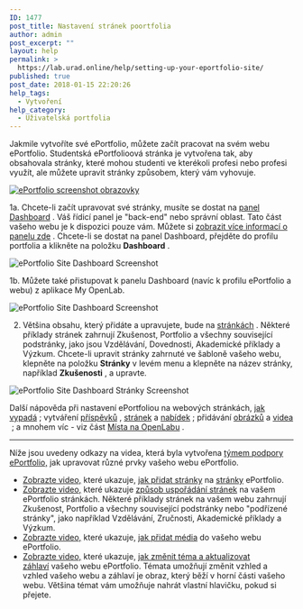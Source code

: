```yaml
---
ID: 1477
post_title: Nastavení stránek poortfolia
author: admin
post_excerpt: ""
layout: help
permalink: >
  https://lab.urad.online/help/setting-up-your-eportfolio-site/
published: true
post_date: 2018-01-15 22:20:26
help_tags:
  - Vytvoření
help_category:
  - Uživatelská portfolia
---
```

Jakmile vytvoříte své ePortfolio, můžete začít pracovat na svém webu ePortfolio. Studentská ePortfolioová stránka je vytvořena tak, aby obsahovala stránky, které mohou studenti ve kterékoli profesi nebo profesi využít, ale můžete upravit stránky způsobem, který vám vyhovuje.

<a href="https://lab.urad.online/wp-content/uploads/2012/12/ePortfolio_Site_1.png"><img class="alignnone wp-image-5524" title="ePortfolio_Site_1" src="https://openlab.citytech.cuny.edu/wp-content/uploads/2012/12/ePortfolio_Site_1.png" alt="ePortfolio screenshot obrazovky" /></a>

1a. Chcete-li začít upravovat své stránky, musíte se dostat na <a title="Co je panel Dashboard?" href="https://lab.urad.online/help/what-is-the-site-dashboard/">panel Dashboard</a> . Váš řídicí panel je "back-end" nebo správní oblast. Tato část vašeho webu je k dispozici pouze vám. Můžete si <a title="Co je panel Dashboard?" href="https://lab.urad.online/help/what-is-the-site-dashboard/">zobrazit více informací o panelu zde</a> . Chcete-li se dostat na panel Dashboard, přejděte do profilu portfolia a klikněte na položku <strong>Dashboard</strong> .

<img class="alignnone wp-image-36724 size-full" src="https://openlab.citytech.cuny.edu/wp-content/uploads/2012/12/ePortfolioSite_2_v2.png" alt="ePortfolio Site Dashboard Screenshot" />

1b. Můžete také přistupovat k panelu Dashboard (navíc k profilu ePortfolio a webu) z aplikace My OpenLab.

<img class="alignnone wp-image-36725 size-full" src="https://openlab.citytech.cuny.edu/wp-content/uploads/2012/12/ePortfolioSite_3_v2.png" alt="ePortfolio Site Dashboard Screenshot" />

2. Většina obsahu, který přidáte a upravujete, bude na <a href="https://lab.urad.online/help/creating-pages-on-your-site/">stránkách</a> . Některé příklady stránek zahrnují Zkušenost, Portfolio a všechny související podstránky, jako jsou Vzdělávání, Dovednosti, Akademické příklady a Výzkum. Chcete-li upravit stránky zahrnuté ve šabloně vašeho webu, klepněte na položku <strong>Stránky</strong> v levém menu a klepněte na název stránky, například <strong>Zkušenosti</strong> , a upravte.

<img class="alignnone wp-image-36726 size-full" src="https://openlab.citytech.cuny.edu/wp-content/uploads/2012/12/ePortfolioSite_4_v2.png" alt="ePortfolio Site Dashboard Stránky Screenshot" />

Další nápověda při nastavení ePortfoliou na webových stránkách, <a href="https://lab.urad.online/help/changing-the-appearance-of-your-site-with-themes/">jak vypadá</a> ; vytváření <a href="https://lab.urad.online/help/writing-a-post/">příspěvků</a> , <a href="https://lab.urad.online/help/creating-pages-on-your-site/">stránek</a> a <a href="https://lab.urad.online/help/changing-the-menu-on-your-site/">nabídek</a> ; přidávání <a href="https://lab.urad.online/help/adding-images-to-your-site/">obrázků</a> a <a href="https://lab.urad.online/help/adding-video-to-your-site/">videa</a> ; a mnohem víc - viz část <a href="https://lab.urad.online/help/help-category/sites-on-the-openlab/">Místa na OpenLabu</a> .

_____________

Níže jsou uvedeny odkazy na videa, která byla vytvořena <a href="http://websupport1.citytech.cuny.edu/eportfolio.html">týmem podpory ePortfolio,</a> jak upravovat různé prvky vašeho webu ePortfolio.
<ul>
 	<li><a href="http://websupport1.citytech.cuny.edu/eportfolio_student_videos/AddingPages/AddingPages.html">Zobrazte video,</a> které ukazuje, <a href="http://websupport1.citytech.cuny.edu/eportfolio_student_videos/AddingPages/AddingPages.html">jak přidat stránky</a> na <a href="http://websupport1.citytech.cuny.edu/eportfolio_student_videos/AddingPages/AddingPages.html">stránky</a> ePortfolio.</li>
 	<li><a href="http://websupport1.citytech.cuny.edu/eportfolio_student_videos/OrganizingPages/OrganiziingPages.html">Zobrazte video,</a> které ukazuje <a href="http://websupport1.citytech.cuny.edu/eportfolio_student_videos/OrganizingPages/OrganiziingPages.html">způsob uspořádání stránek</a> na vašem ePortfolio stránkách. Některé příklady stránek na vašem webu zahrnují Zkušenost, Portfolio a všechny související podstránky nebo "podřízené stránky", jako například Vzdělávání, Zručnosti, Akademické příklady a Výzkum.</li>
 	<li><a href="http://websupport1.citytech.cuny.edu/eportfolio_student_videos/InsertMedia/InsertMedia.html">Zobrazte video,</a> které ukazuje, <a href="http://websupport1.citytech.cuny.edu/eportfolio_student_videos/InsertMedia/InsertMedia.html">jak přidat média</a> do vašeho webu ePortfolio.</li>
 	<li><a href="http://websupport1.citytech.cuny.edu/eportfolio_student_videos/ThemeHeader/ThemeHeader.html">Zobrazte video,</a> které ukazuje, <a href="http://websupport1.citytech.cuny.edu/eportfolio_student_videos/ThemeHeader/ThemeHeader.html">jak změnit téma a aktualizovat záhlaví</a> vašeho webu ePortfolio. Témata umožňují změnit vzhled a vzhled vašeho webu a záhlaví je obraz, který běží v horní části vašeho webu. Většina témat vám umožňuje nahrát vlastní hlavičku, pokud si přejete.</li>
</ul>